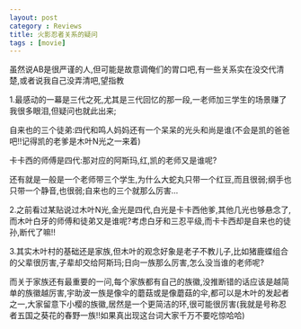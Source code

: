```yaml
---
layout: post
category : Reviews
title: 火影忍者关系的疑问
tags : [movie]
---
```



虽然说AB是很严谨的人,但可能是故意调俺们的胃口吧,有一些关系实在没交代清楚,或者说我自己没弄清吧,望指教

1.最感动的一幕是三代之死,尤其是三代回忆的那一段,一老师加三学生的场景赚了我很多眼泪,但疑问也就此出来;

自来也的三个徒弟:四代和鸣人妈妈还有一个呆呆的光头和尚是谁(不会是凯的爸爸吧!!记得凯的老爹是木叶N光之一来着)

卡卡西的师傅是四代:那对应的阿斯玛,红,凯的老师又是谁呢?

还有就是一般是一个老师带三个学生,为什么大蛇丸只带一个红豆,而且很弱;纲手也只带一个静音,也很弱;自来也的三个就那么厉害...

2.之前看过某贴说过木叶N光,金光是四代,白光是卡卡西他爹,其他几光也够悬念了,而木叶白牙的师傅和徒弟又是谁呢?考虑白牙和三忍平级,而卡卡西却是自来也的徒孙,断代了嘛!!

3.其实木叶村的基础还是家族,但木叶的观念好象是老子不教儿子,比如猪鹿蝶组合的父辈很厉害,子辈却交给阿斯玛;日向一族那么厉害,怎么没当谁的老师呢?

而关于家族还有最重要的一问,每个家族都有自己的族徽,没推断错的话应该是越简单的族徽越厉害,宇助波一族是像伞的蘑菇或是像蘑菇的伞,都可以是木叶的发起者之一,大家留意下小樱的族徽,居然是一个更简洁的环,很可能很厉害(我就是号称忍者五国之葵花的春野一族!!如果真出现这台词大家千万不要吃惊哈哈)